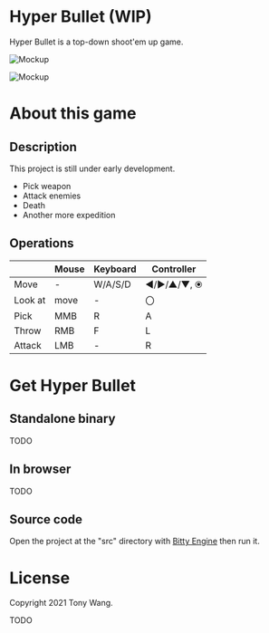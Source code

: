# Hyper Bullet (WIP)

Hyper Bullet is a top-down shoot'em up game.

![Mockup](https://user-images.githubusercontent.com/2062224/131307693-1b2949b7-fe54-406d-89f3-bde197da81b8.png)

![Mockup](https://user-images.githubusercontent.com/2062224/131307542-198bcf88-75a7-45be-a0af-7052bb729420.gif)


# About this game

## Description

This project is still under early development.

* Pick weapon
* Attack enemies
* Death
* Another more expedition

## Operations

| | Mouse | Keyboard | Controller |
|---|---|---|---|
| Move | - | W/A/S/D | ◄/►/▲/▼, ⦿ |
| Look at | move | - | 〇 |
| Pick | MMB | R | A |
| Throw | RMB | F | L |
| Attack | LMB | - | R |

# Get Hyper Bullet

## Standalone binary

TODO

## In browser

TODO

## Source code

Open the project at the "src" directory with [Bitty Engine](https://paladin-t.github.io/bitty/) then run it.

# License

Copyright 2021 Tony Wang.

TODO
